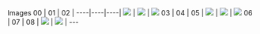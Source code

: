 Images
00 | 01 | 02  |
----|----|----|
![](https://github.com/napoles-uach/streamlit_apps/blob/main/Streamlit_Colab/Images/00.png) | ![](https://github.com/napoles-uach/streamlit_apps/blob/main/Streamlit_Colab/Images/01.png) | ![](https://github.com/napoles-uach/streamlit_apps/blob/main/Streamlit_Colab/Images/02.png)
03 | 04 | 05  |
![](https://github.com/napoles-uach/streamlit_apps/blob/main/Streamlit_Colab/Images/03.png) | ![](https://github.com/napoles-uach/streamlit_apps/blob/main/Streamlit_Colab/Images/04.png) | ![](https://github.com/napoles-uach/streamlit_apps/blob/main/Streamlit_Colab/Images/05.png)
06 | 07 | 08  |
![](https://github.com/napoles-uach/streamlit_apps/blob/main/Streamlit_Colab/Images/06.png) | ![](https://github.com/napoles-uach/streamlit_apps/blob/main/Streamlit_Colab/Images/07.png) | ---

